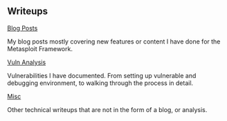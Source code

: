 ## Writeups

[Blog Posts](./blog.md)

My blog posts mostly covering new features or content I have done for the Metasploit Framework.

[Vuln Analysis](./analysis.md)

Vulnerabilities I have documented. From setting up vulnerable and debugging environment, to walking
through the process in detail.

[Misc](./other_writeups.md)

Other technical writeups that are not in the form of a blog, or analysis.
